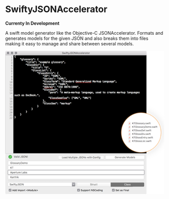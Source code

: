 # SwiftyJSONAccelerator

**Currenty In Development**

A swift model generator like the Objective-C JSONAccelerator. Formats and generates models for the given JSON and also breaks them into files making it easy to manage and share between several models.

![Preview](https://raw.githubusercontent.com/insanoid/SwiftyJSONAccelerator/master/preview.png)
